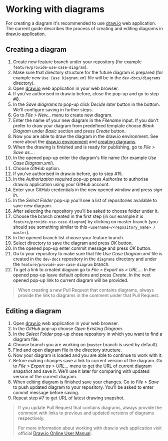 # Working with diagrams

For creating a diagram it's recommended to use [draw.io](https://www.draw.io) web application. The current guide describes the process of creating and editing diagrams in draw.io application.

## Creating a diagram

1. Create new feature branch under your repository (for example `feature/provide-use-case-diagram`).
2. Make sure that directory structure for the future diagram is prepared (for example new `Use Case Diagram.xml` file will be in the `dev-docs/diagrams` directory).
3. Open [draw.io](https://www.draw.io) web application in your web browser.
4. If you've authorised in draw.io before, close the pop-up and go to step #8.
5. In the *Save diagrams to* pop-up click *Decide later* button in the bottom. We'll configure saving in further steps.
6. Go to *File > New...* menu to create new diagram.
7. Enter the name of your new diagram in the *Filename* input. If you don't prefer to draw your diagram from predefined template choose *Blank Diagram* under *Basic* section and press *Create* button.
8. Now you are able to draw the diagram in the draw.io environment. See more about the [draw.io environment](https://support.draw.io/display/DO/The+draw.io+Environment) and [creating diagrams](https://support.draw.io/display/DO/Tutorial+1+-+Creating+a+Diagram).
9. When the drawing is finished and is ready for publishing, go to *File > Save as...*.
10. In the opened pop-up enter the diagram's file name (for example *Use Case Diagram.xml*).
11. Choose *GitHub* option.
12. If you've authorised in draw.io before, go to step #15.
13. In the *Authorization required* pop-up press *Authorise* to authorise draw.io application using your GitHub account.
14. Enter your GitHub credentials in the new opened window and press *sign in*.
15. In the *Select Folder* pop-up you'll see a list of repositories available to save new diagram.
16. After selecting the repository you'll be asked to choose folder under it.
17. Choose the branch created in the first step (in our example it is `feature/provide-use-case-diagram`) by clicking on master branch (you should see something similar to this `<username>/<repository_name> / master`).
18. In the opened branch list choose your feature branch.
19. Select directory to save the diagram and press *OK* button.
20. In the opened pop-up enter commit message and press *OK* button.
21. Go to your repository to make sure that file *Use Case Diagram.xml* file is created in the `dev-docs` repository in the `diagrams` directory and under the `feature/provide-use-case-diagram` branch.
22. To get a link to created diagram go to *File > Export as > URL...*. In the opened pop-up leave default options and press *Create*. In the next opened pop-up link to current diagram will be provided.

> When creating a new Pull Request that contains diagrams, always provide the link to diagrams in the comment under that Pull Request.

## Editing a diagram

1. Open [draw.io](https://www.draw.io) web application in your web browser.
2. In the *GitHub* pop-up choose *Open Existing Diagram*.
3. In the *Select Folder* pop-up chose repository in which you want to find a diagram file.
4. Choose branch you are working on (`master` branch is used by default).
5. Find and open diagram file in the directory structure.
6. Now your diagram is loaded and you are able to continue to work with it.
7. Before making changes save a link to current version of the diagram. Go to *File > Export as > URL...* menu to get the URL of current diagram snapshot and save it. We'll use it later for comparing with updated version of the current diagram.
8. When editing diagram is finished save your changes. Go to *File > Save* to push updated diagram to your repository. You'll be asked to enter commit message before saving.
9. Repeat step #7 to get URL of latest drawing snapshot.

> If you update Pull Request that contains diagrams, always provide the comment with links to previous and updated versions of diagrams respectively.
>
> For more information about working with draw.io web application visit official [Draw.io Online User Manual](https://support.draw.io/display/DO/Draw.io+Online+User+Manual).
